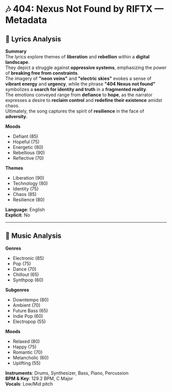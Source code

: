 # 🎶 404: Nexus Not Found by RIFTX — Metadata

## 📜 Lyrics Analysis

**Summary**  
The lyrics explore themes of **liberation** and **rebellion** within a **digital landscape**.  
They depict a struggle against **oppressive systems**, emphasizing the power of **breaking free from constraints**.  
The imagery of **"neon veins"** and **"electric skies"** evokes a sense of **vibrant energy** and **urgency**, while the phrase **"404 Nexus not found"** symbolizes a **search for identity and truth** in a **fragmented reality**.  
The emotions conveyed range from **defiance** to **hope**, as the narrator expresses a desire to **reclaim control** and **redefine their existence** amidst chaos.  
Ultimately, the song captures the spirit of **resilience** in the face of **adversity**.

**Moods**  
- Defiant (85)  
- Hopeful (75)  
- Energetic (80)  
- Rebellious (90)  
- Reflective (70)  

**Themes**  
- Liberation (90)  
- Technology (80)  
- Identity (75)  
- Chaos (85)  
- Resilience (80)  

**Language**: English  
**Explicit**: No  

---

## 🎼 Music Analysis

**Genres**  
- Electronic (85)  
- Pop (75)  
- Dance (70)  
- Chillout (65)  
- Synthpop (60)  

**Subgenres**  
- Downtempo (80)  
- Ambient (70)  
- Future Bass (65)  
- Indie Pop (60)  
- Electropop (55)  

**Moods**  
- Relaxed (80)  
- Happy (75)  
- Romantic (70)  
- Melancholic (60)  
- Uplifting (55)  

**Instruments**: Drums, Synthesizer, Bass, Piano, Percussion  
**BPM & Key**: 129.2 BPM, C Major  
**Vocals**: Low/Mid pitch

